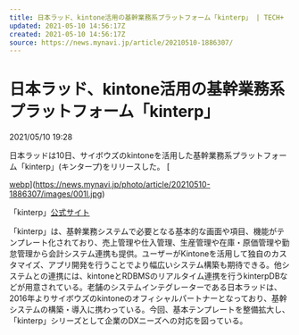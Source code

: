 ```yaml
---
title: 日本ラッド、kintone活用の基幹業務系プラットフォーム「kinterp」 | TECH+
updated: 2021-05-10 14:56:17Z
created: 2021-05-10 14:56:17Z
source: https://news.mynavi.jp/article/20210510-1886307/
---
```


#  日本ラッド、kintone活用の基幹業務系プラットフォーム「kinterp」

2021/05/10 19:28

日本ラッドは10日、サイボウズのkintoneを活用した基幹業務系プラットフォーム「kinterp」(キンタープ)をリリースした。
[

[webp](../_resources/webp)](https://news.mynavi.jp/photo/article/20210510-1886307/images/001l.jpg)

「kinterp」[公式サイト](https://www.nippon-rad.co.jp/es/kinterp/)

「kinterp」は、基幹業務システムで必要となる基本的な画面や項目、機能がテンプレート化されており、売上管理や仕入管理、生産管理や在庫・原価管理や勤怠管理から会計システム連携も提供。ユーザーがKintoneを活用して独自のカスタマイズ、アプリ開発を行うことでより幅広いシステム構築も期待できる。他システムとの連携には、kintoneとRDBMSのリアルタイム連携を行うkinterpDBなどが用意されている。老舗のシステムインテグレーターである日本ラッドは、2016年よりサイボウズのkintoneのオフィシャルパートナーとなっており、基幹システムの構築・導入に携わっている。今回、基本テンプレートを整備拡大し、「kinterp」シリーズとして企業のDXニーズへの対応を図っている。